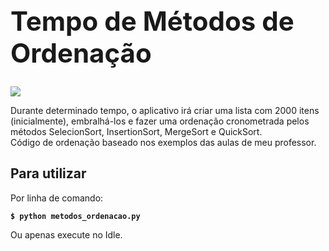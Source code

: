 <b><h1>Tempo de Métodos de Ordenação</h1></b>
-
<img src="https://img.shields.io/pypi/pyversions/Django.svg" />
<p>
Durante determinado tempo, o aplicativo irá criar uma lista com 2000 itens (inicialmente), embralhá-los e fazer uma ordenação cronometrada pelos métodos SelecionSort, InsertionSort, MergeSort e QuickSort.</br>
Código de ordenação baseado nos exemplos das aulas de meu professor.
</p>
<b><h2>Para utilizar</h2></b>
Por linha de comando:

<code>__$ python metodos_ordenacao.py__</code>

Ou apenas execute no Idle.
